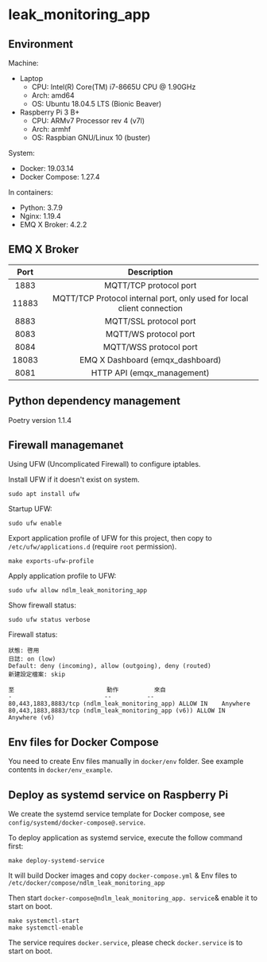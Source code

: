 # leak_monitoring_app
## Environment
Machine:
- Laptop
  - CPU: Intel(R) Core(TM) i7-8665U CPU @ 1.90GHz 
  - Arch: amd64
  - OS: Ubuntu 18.04.5 LTS (Bionic Beaver)
- Raspberry Pi 3 B+
  - CPU: ARMv7 Processor rev 4 (v7l)
  - Arch: armhf
  - OS: Raspbian GNU/Linux 10 (buster)

System:
- Docker: 19.03.14
- Docker Compose: 1.27.4

In containers:
- Python: 3.7.9
- Nginx: 1.19.4
- EMQ X Broker: 4.2.2

## EMQ X Broker

|Port|Description|
|:-:|:-:|
|1883|MQTT/TCP protocol port|
|11883|MQTT/TCP Protocol internal port, only used for local client connection|
|8883|MQTT/SSL protocol port|
|8083|MQTT/WS protocol port|
|8084|MQTT/WSS protocol port|
|18083|EMQ X Dashboard (emqx_dashboard)|
|8081|HTTP API (emqx_management)|

## Python dependency management
Poetry version 1.1.4

## Firewall managemanet
Using UFW (Uncomplicated Firewall) to configure iptables.

Install UFW if it doesn't exist on system. 
```
sudo apt install ufw
```

Startup UFW:
```
sudo ufw enable
```

Export application profile of UFW for this project, then copy to `/etc/ufw/applications.d` (require `root` permission).
```
make exports-ufw-profile
```

Apply application profile to UFW:
```
sudo ufw allow ndlm_leak_monitoring_app
```

Show firewall status:
```
sudo ufw status verbose
```

Firewall status:
```
狀態: 啓用
日誌: on (low)
Default: deny (incoming), allow (outgoing), deny (routed)
新建設定檔案: skip

至                          動作          來自
-                          --          --
80,443,1883,8883/tcp (ndlm_leak_monitoring_app) ALLOW IN    Anywhere                  
80,443,1883,8883/tcp (ndlm_leak_monitoring_app (v6)) ALLOW IN    Anywhere (v6)
```

## Env files for Docker Compose
You need to create  Env files manually in `docker/env` folder. See example contents in `docker/env_example`.

## Deploy as systemd service on  Raspberry Pi
We create the systemd service template for Docker compose, see `config/systemd/docker-compose@.service`.

To deploy application as systemd service, execute the follow command first:
```
make deploy-systemd-service
```
It will build Docker images and copy `docker-compose.yml` & Env files to `/etc/docker/compose/ndlm_leak_monitoring_app`

Then start `docker-compose@ndlm_leak_monitoring_app. service`& enable it to start on boot.
```
make systemctl-start
make systemctl-enable
```
The service requires `docker.service`, please check `docker.service` is to start on boot.

